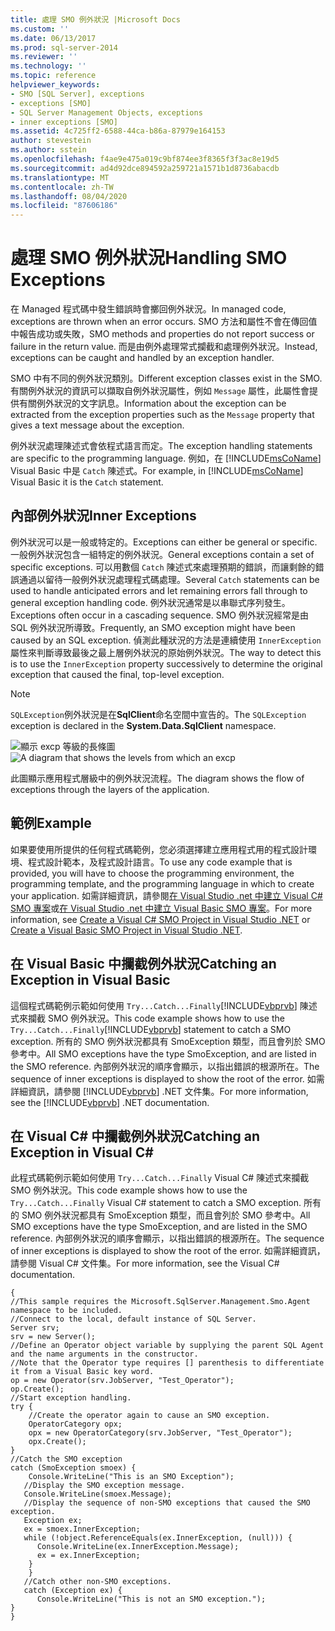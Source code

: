 ```yaml
---
title: 處理 SMO 例外狀況 |Microsoft Docs
ms.custom: ''
ms.date: 06/13/2017
ms.prod: sql-server-2014
ms.reviewer: ''
ms.technology: ''
ms.topic: reference
helpviewer_keywords:
- SMO [SQL Server], exceptions
- exceptions [SMO]
- SQL Server Management Objects, exceptions
- inner exceptions [SMO]
ms.assetid: 4c725ff2-6588-44ca-b86a-87979e164153
author: stevestein
ms.author: sstein
ms.openlocfilehash: f4ae9e475a019c9bf874ee3f8365f3f3ac8e19d5
ms.sourcegitcommit: ad4d92dce894592a259721a1571b1d8736abacdb
ms.translationtype: MT
ms.contentlocale: zh-TW
ms.lasthandoff: 08/04/2020
ms.locfileid: "87606186"
---
```

# <a name="handling-smo-exceptions"></a><span data-ttu-id="e83a3-102">處理 SMO 例外狀況</span><span class="sxs-lookup"><span data-stu-id="e83a3-102">Handling SMO Exceptions</span></span>
  <span data-ttu-id="e83a3-103">在 Managed 程式碼中發生錯誤時會擲回例外狀況。</span><span class="sxs-lookup"><span data-stu-id="e83a3-103">In managed code, exceptions are thrown when an error occurs.</span></span> <span data-ttu-id="e83a3-104">SMO 方法和屬性不會在傳回值中報告成功或失敗，</span><span class="sxs-lookup"><span data-stu-id="e83a3-104">SMO methods and properties do not report success or failure in the return value.</span></span> <span data-ttu-id="e83a3-105">而是由例外處理常式攔截和處理例外狀況。</span><span class="sxs-lookup"><span data-stu-id="e83a3-105">Instead, exceptions can be caught and handled by an exception handler.</span></span>  
  
 <span data-ttu-id="e83a3-106">SMO 中有不同的例外狀況類別。</span><span class="sxs-lookup"><span data-stu-id="e83a3-106">Different exception classes exist in the SMO.</span></span> <span data-ttu-id="e83a3-107">有關例外狀況的資訊可以擷取自例外狀況屬性，例如 `Message` 屬性，此屬性會提供有關例外狀況的文字訊息。</span><span class="sxs-lookup"><span data-stu-id="e83a3-107">Information about the exception can be extracted from the exception properties such as the `Message` property that gives a text message about the exception.</span></span>  
  
 <span data-ttu-id="e83a3-108">例外狀況處理陳述式會依程式語言而定。</span><span class="sxs-lookup"><span data-stu-id="e83a3-108">The exception handling statements are specific to the programming language.</span></span> <span data-ttu-id="e83a3-109">例如，在 [!INCLUDE[msCoName](../../../includes/msconame-md.md)] Visual Basic 中是 `Catch` 陳述式。</span><span class="sxs-lookup"><span data-stu-id="e83a3-109">For example, in [!INCLUDE[msCoName](../../../includes/msconame-md.md)] Visual Basic it is the `Catch` statement.</span></span>  
  
## <a name="inner-exceptions"></a><span data-ttu-id="e83a3-110">內部例外狀況</span><span class="sxs-lookup"><span data-stu-id="e83a3-110">Inner Exceptions</span></span>  
 <span data-ttu-id="e83a3-111">例外狀況可以是一般或特定的。</span><span class="sxs-lookup"><span data-stu-id="e83a3-111">Exceptions can either be general or specific.</span></span> <span data-ttu-id="e83a3-112">一般例外狀況包含一組特定的例外狀況。</span><span class="sxs-lookup"><span data-stu-id="e83a3-112">General exceptions contain a set of specific exceptions.</span></span> <span data-ttu-id="e83a3-113">可以用數個 `Catch` 陳述式來處理預期的錯誤，而讓剩餘的錯誤通過以留待一般例外狀況處理程式碼處理。</span><span class="sxs-lookup"><span data-stu-id="e83a3-113">Several `Catch` statements can be used to handle anticipated errors and let remaining errors fall through to general exception handling code.</span></span> <span data-ttu-id="e83a3-114">例外狀況通常是以串聯式序列發生。</span><span class="sxs-lookup"><span data-stu-id="e83a3-114">Exceptions often occur in a cascading sequence.</span></span> <span data-ttu-id="e83a3-115">SMO 例外狀況經常是由 SQL 例外狀況所導致。</span><span class="sxs-lookup"><span data-stu-id="e83a3-115">Frequently, an SMO exception might have been caused by an SQL exception.</span></span> <span data-ttu-id="e83a3-116">偵測此種狀況的方法是連續使用 `InnerException` 屬性來判斷導致最後之最上層例外狀況的原始例外狀況。</span><span class="sxs-lookup"><span data-stu-id="e83a3-116">The way to detect this is to use the `InnerException` property successively to determine the original exception that caused the final, top-level exception.</span></span>  
  
> [!NOTE]  
>  <span data-ttu-id="e83a3-117">`SQLException`例外狀況是在**SqlClient**命名空間中宣告的。</span><span class="sxs-lookup"><span data-stu-id="e83a3-117">The `SQLException` exception is declared in the **System.Data.SqlClient** namespace.</span></span>  
  
 <span data-ttu-id="e83a3-118">![顯示 excp 等級的長條圖](../../../database-engine/dev-guide/media/exception-flow.gif "顯示 excp 等級的長條圖")</span><span class="sxs-lookup"><span data-stu-id="e83a3-118">![A diagram that shows the levels from which an excp](../../../database-engine/dev-guide/media/exception-flow.gif "A diagram that shows the levels from which an excp")</span></span>  
  
 <span data-ttu-id="e83a3-119">此圖顯示應用程式層級中的例外狀況流程。</span><span class="sxs-lookup"><span data-stu-id="e83a3-119">The diagram shows the flow of exceptions through the layers of the application.</span></span>  
  
## <a name="example"></a><span data-ttu-id="e83a3-120">範例</span><span class="sxs-lookup"><span data-stu-id="e83a3-120">Example</span></span>  
 <span data-ttu-id="e83a3-121">如果要使用所提供的任何程式碼範例，您必須選擇建立應用程式用的程式設計環境、程式設計範本，及程式設計語言。</span><span class="sxs-lookup"><span data-stu-id="e83a3-121">To use any code example that is provided, you will have to choose the programming environment, the programming template, and the programming language in which to create your application.</span></span> <span data-ttu-id="e83a3-122">如需詳細資訊，請參閱[在 Visual Studio .net 中建立 Visual C&#35; SMO 專案](../how-to-create-a-visual-csharp-smo-project-in-visual-studio-net.md)或[在 Visual Studio .net 中建立 Visual Basic SMO 專案](../../../database-engine/dev-guide/create-a-visual-basic-smo-project-in-visual-studio-net.md)。</span><span class="sxs-lookup"><span data-stu-id="e83a3-122">For more information, see [Create a Visual C&#35; SMO Project in Visual Studio .NET](../how-to-create-a-visual-csharp-smo-project-in-visual-studio-net.md) or [Create a Visual Basic SMO Project in Visual Studio .NET](../../../database-engine/dev-guide/create-a-visual-basic-smo-project-in-visual-studio-net.md).</span></span>  
  
## <a name="catching-an-exception-in-visual-basic"></a><span data-ttu-id="e83a3-123">在 Visual Basic 中攔截例外狀況</span><span class="sxs-lookup"><span data-stu-id="e83a3-123">Catching an Exception in Visual Basic</span></span>  
 <span data-ttu-id="e83a3-124">這個程式碼範例示範如何使用 `Try...Catch...Finally`[!INCLUDE[vbprvb](../../../includes/vbprvb-md.md)] 陳述式來攔截 SMO 例外狀況。</span><span class="sxs-lookup"><span data-stu-id="e83a3-124">This code example shows how to use the `Try...Catch...Finally`[!INCLUDE[vbprvb](../../../includes/vbprvb-md.md)] statement to catch a SMO exception.</span></span> <span data-ttu-id="e83a3-125">所有的 SMO 例外狀況都具有 SmoException 類型，而且會列於 SMO 參考中。</span><span class="sxs-lookup"><span data-stu-id="e83a3-125">All SMO exceptions have the type SmoException, and are listed in the SMO reference.</span></span> <span data-ttu-id="e83a3-126">內部例外狀況的順序會顯示，以指出錯誤的根源所在。</span><span class="sxs-lookup"><span data-stu-id="e83a3-126">The sequence of inner exceptions is displayed to show the root of the error.</span></span> <span data-ttu-id="e83a3-127">如需詳細資訊，請參閱 [!INCLUDE[vbprvb](../../../includes/vbprvb-md.md)] .NET 文件集。</span><span class="sxs-lookup"><span data-stu-id="e83a3-127">For more information, see the [!INCLUDE[vbprvb](../../../includes/vbprvb-md.md)] .NET documentation.</span></span>  
  
<!-- TODO: review snippet reference  [!CODE [SMO How to#SMO_VBExceptions1](SMO How to#SMO_VBExceptions1)]  -->  
  
## <a name="catching-an-exception-in-visual-c"></a><span data-ttu-id="e83a3-128">在 Visual C# 中攔截例外狀況</span><span class="sxs-lookup"><span data-stu-id="e83a3-128">Catching an Exception in Visual C#</span></span>  
 <span data-ttu-id="e83a3-129">此程式碼範例示範如何使用 `Try...Catch...Finally` Visual C# 陳述式來攔截 SMO 例外狀況。</span><span class="sxs-lookup"><span data-stu-id="e83a3-129">This code example shows how to use the `Try...Catch...Finally` Visual C# statement to catch a SMO exception.</span></span> <span data-ttu-id="e83a3-130">所有的 SMO 例外狀況都具有 SmoException 類型，而且會列於 SMO 參考中。</span><span class="sxs-lookup"><span data-stu-id="e83a3-130">All SMO exceptions have the type SmoException, and are listed in the SMO reference.</span></span> <span data-ttu-id="e83a3-131">內部例外狀況的順序會顯示，以指出錯誤的根源所在。</span><span class="sxs-lookup"><span data-stu-id="e83a3-131">The sequence of inner exceptions is displayed to show the root of the error.</span></span> <span data-ttu-id="e83a3-132">如需詳細資訊，請參閱 Visual C# 文件集。</span><span class="sxs-lookup"><span data-stu-id="e83a3-132">For more information, see the Visual C# documentation.</span></span>  
  
```  
{   
//This sample requires the Microsoft.SqlServer.Management.Smo.Agent namespace to be included.   
//Connect to the local, default instance of SQL Server.   
Server srv;   
srv = new Server();   
//Define an Operator object variable by supplying the parent SQL Agent and the name arguments in the constructor.   
//Note that the Operator type requires [] parenthesis to differentiate it from a Visual Basic key word.   
op = new Operator(srv.JobServer, "Test_Operator");   
op.Create();   
//Start exception handling.   
try {   
    //Create the operator again to cause an SMO exception.   
    OperatorCategory opx;   
    opx = new OperatorCategory(srv.JobServer, "Test_Operator");   
    opx.Create();   
}   
//Catch the SMO exception   
catch (SmoException smoex) {   
    Console.WriteLine("This is an SMO Exception");   
   //Display the SMO exception message.   
   Console.WriteLine(smoex.Message);   
   //Display the sequence of non-SMO exceptions that caused the SMO exception.   
   Exception ex;   
   ex = smoex.InnerException;   
   while (!object.ReferenceEquals(ex.InnerException, (null))) {   
      Console.WriteLine(ex.InnerException.Message);   
      ex = ex.InnerException;   
    }   
    }   
   //Catch other non-SMO exceptions.   
   catch (Exception ex) {   
      Console.WriteLine("This is not an SMO exception.");   
}   
}  
```  
  
  

